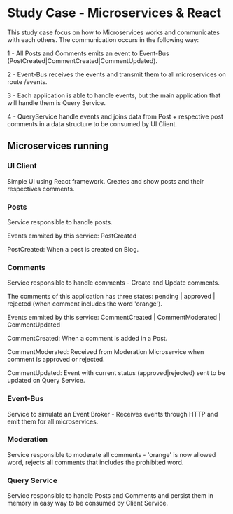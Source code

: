 # Study Case - Microservices & React
This study case focus on how to Microservices works and communicates with each others.
The communication occurs in the following way:

1 - All Posts and Comments emits an event to Event-Bus (PostCreated|CommentCreated|CommentUpdated).

2 - Event-Bus receives the events and transmit them to all microservices on route /events.

3 - Each application is able to handle events, but the main application that will handle them is Query Service.

4 - QueryService handle events and joins data from Post + respective post comments in a data structure to be consumed by UI Client.

## Microservices running

### UI Client
Simple UI using React framework. Creates and show posts and their respectives comments.

### Posts
Service responsible to handle posts.

Events emmited by this service: PostCreated

PostCreated: When a post is created on Blog.

### Comments
Service responsible to handle comments - Create and Update comments.

The comments of this application has three states: pending | approved | rejected (when comment includes the word 'orange').

Events emmited by this service: CommentCreated | CommentModerated | CommentUpdated

CommentCreated: When a comment is added in a Post.

CommentModerated: Received from Moderation Microservice when comment is approved or rejected.

CommentUpdated: Event with current status (approved|rejected) sent to be updated on Query Service.

### Event-Bus
Service to simulate an Event Broker - Receives events through HTTP and emit them for all microservices.

### Moderation
Service responsible to moderate all comments - 'orange' is now allowed word, rejects all comments that includes the prohibited word.


### Query Service
Service responsible to handle Posts and Comments and persist them in memory in easy way to be consumed by Client Service.